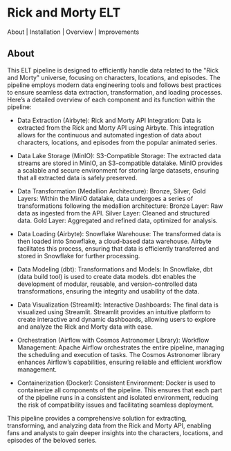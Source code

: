 # Rick and Morty ELT

About | Installation | Overview | Improvements

## About

This ELT pipeline is designed to efficiently handle data related to the "Rick and Morty" universe, focusing on characters, locations, and episodes. The pipeline employs modern data engineering tools and follows best practices to ensure seamless data extraction, transformation, and loading processes. Here’s a detailed overview of each component and its function within the pipeline:

* Data Extraction (Airbyte):
    Rick and Morty API Integration: Data is extracted from the Rick and Morty API using Airbyte. This integration allows for the continuous and automated ingestion of data about characters, locations, and episodes from the popular animated series.

* Data Lake Storage (MinIO):
    S3-Compatible Storage: The extracted data streams are stored in MinIO, an S3-compatible datalake. MinIO provides a scalable and secure environment for storing large datasets, ensuring that all extracted data is safely preserved.

* Data Transformation (Medallion Architecture):
    Bronze, Silver, Gold Layers: Within the MinIO datalake, data undergoes a series of transformations following the medallion architecture:
        Bronze Layer: Raw data as ingested from the API.
        Silver Layer: Cleaned and structured data.
        Gold Layer: Aggregated and refined data, optimized for analysis.

* Data Loading (Airbyte):
   Snowflake Warehouse: The transformed data is then loaded into Snowflake, a cloud-based data warehouse. Airbyte facilitates this process, ensuring that data is efficiently transferred and stored in Snowflake for further processing.

* Data Modeling (dbt):
    Transformations and Models: In Snowflake, dbt (data build tool) is used to create data models. dbt enables the development of modular, reusable, and version-controlled data transformations, ensuring the integrity and usability of the data.

* Data Visualization (Streamlit):
    Interactive Dashboards: The final data is visualized using Streamlit. Streamlit provides an intuitive platform to create interactive and dynamic dashboards, allowing users to explore and analyze the Rick and Morty data with ease.

* Orchestration (Airflow with Cosmos Astronomer Library):
    Workflow Management: Apache Airflow orchestrates the entire pipeline, managing the scheduling and execution of tasks. The Cosmos Astronomer library enhances Airflow’s capabilities, ensuring reliable and efficient workflow management.

* Containerization (Docker):
    Consistent Environment: Docker is used to containerize all components of the pipeline. This ensures that each part of the pipeline runs in a consistent and isolated environment, reducing the risk of compatibility issues and facilitating seamless deployment.

This pipeline provides a comprehensive solution for extracting, transforming, and analyzing data from the Rick and Morty API, enabling fans and analysts to gain deeper insights into the characters, locations, and episodes of the beloved series.